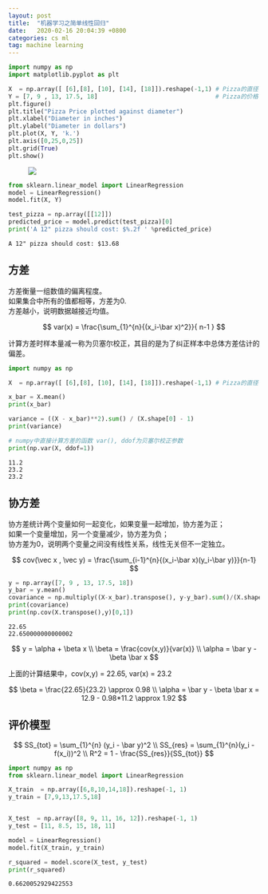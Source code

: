 ```yaml
---
layout: post
title:  "机器学习之简单线性回归"
date:   2020-02-16 20:04:39 +0800
categories: cs ml
tag: machine learning
---
```



```python
import numpy as np
import matplotlib.pyplot as plt
```


```python
X  = np.array([ [6],[8], [10], [14], [18]]).reshape(-1,1) # Pizza的直径
Y = [7, 9 , 13, 17.5, 18]                                 # Pizza的价格
plt.figure()
plt.title("Pizza Price plotted against diameter")
plt.xlabel("Diameter in inches")
plt.ylabel("Diameter in dollars")
plt.plot(X, Y, 'k.')
plt.axis([0,25,0,25])
plt.grid(True)
plt.show()
```

<figure>
<a><img src="{{site.url}}/images/4.png"></a>
</figure>

```python
from sklearn.linear_model import LinearRegression
model = LinearRegression()
model.fit(X, Y)

test_pizza = np.array([[12]])
predicted_price = model.predict(test_pizza)[0]
print('A 12" pizza should cost: $%.2f ' %predicted_price)
```

    A 12" pizza should cost: $13.68 


## 方差

方差衡量一组数值的偏离程度。  
如果集合中所有的值都相等，方差为0.  
方差越小，说明数据越接近均值。

$$
    var(x) = \frac{\sum_{1}^{n}{(x_i-\bar x)^2}}{ n-1 }
$$
 

计算方差时样本量减一称为贝塞尔校正，其目的是为了纠正样本中总体方差估计的偏差。



```python
import numpy as np

X  = np.array([ [6],[8], [10], [14], [18]]).reshape(-1,1) # Pizza的直径

x_bar = X.mean()
print(x_bar)

variance = ((X - x_bar)**2).sum() / (X.shape[0] - 1)
print(variance)

# numpy中直接计算方差的函数 var(), ddof为贝塞尔校正参数
print(np.var(X, ddof=1))
```

    11.2
    23.2
    23.2


## 协方差

协方差统计两个变量如何一起变化，如果变量一起增加，协方差为正；  
如果一个变量增加，另一个变量减少，协方差为负；  
协方差为0，说明两个变量之间没有线性关系，线性无关但不一定独立。

$$
    cov(\vec x , \vec y) = \frac{\sum_{i-1}^{n}{(x_i-\bar x)(y_i-\bar y)}}{n-1}
$$


```python
y = np.array([7, 9 , 13, 17.5, 18])
y_bar = y.mean()
covariance = np.multiply((X-x_bar).transpose(), y-y_bar).sum()/(X.shape[0]-1)
print(covariance)
print(np.cov(X.transpose(),y)[0,1])
```

    22.65
    22.650000000000002


$$
y = \alpha + \beta x 
\\ 
\beta = \frac{cov(x,y)}{var(x)}
\\
\alpha = \bar y - \beta \bar x
$$

上面的计算结果中，cov(x,y) = 22.65, var(x) = 23.2 

$$
 \beta = \frac{22.65}{23.2} \approx 0.98
 \\
 \alpha = \bar y - \beta \bar x = 12.9 - 0.98*11.2 \approx 1.92
$$

## 评价模型

$$
SS_{tot} = \sum_{1}^{n} (y_i  - \bar y)^2  
\\
SS_{res} = \sum_{1}^{n}(y_i - f(x_i))^2  
\\
R^2 = 1 - \frac{SS_{res}}{SS_{tot}}  
$$ 


```python
import numpy as np
from sklearn.linear_model import LinearRegression

X_train  = np.array([6,8,10,14,18]).reshape(-1, 1)
y_train = [7,9,13,17.5,18]


X_test  = np.array([8, 9, 11, 16, 12]).reshape(-1, 1)
y_test = [11, 8.5, 15, 18, 11]

model = LinearRegression()
model.fit(X_train, y_train)

r_squared = model.score(X_test, y_test)
print(r_squared)
```

    0.6620052929422553

